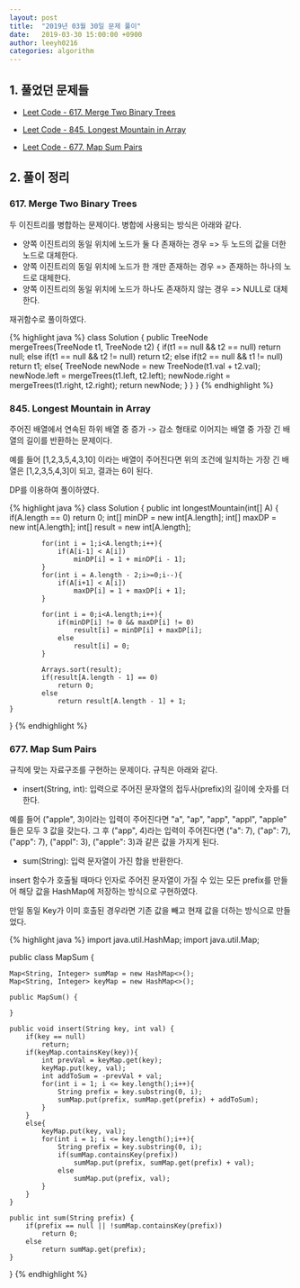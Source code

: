 ```yaml
---
layout: post
title:  "2019년 03월 30일 문제 풀이"
date:   2019-03-30 15:00:00 +0900
author: leeyh0216
categories: algorithm
---
```


## 1. 풀었던 문제들

* [Leet Code - 617. Merge Two Binary Trees](https://leetcode.com/problems/merge-two-binary-trees/)

* [Leet Code - 845. Longest Mountain in Array](https://leetcode.com/problems/longest-mountain-in-array/)

* [Leet Code - 677. Map Sum Pairs](https://leetcode.com/problems/map-sum-pairs/)

## 2. 풀이 정리

### 617. Merge Two Binary Trees

두 이진트리를 병합하는 문제이다. 병합에 사용되는 방식은 아래와 같다.

* 양쪽 이진트리의 동일 위치에 노드가 둘 다 존재하는 경우 => 두 노드의 값을 더한 노드로 대체한다.
* 양쪽 이진트리의 동일 위치에 노드가 한 개만 존재하는 경우 => 존재하는 하나의 노드로 대체한다.
* 양쪽 이진트리의 동일 위치에 노드가 하나도 존재하지 않는 경우 => NULL로 대체한다.

재귀함수로 풀이하였다.

{% highlight java %}
class Solution {
    public TreeNode mergeTrees(TreeNode t1, TreeNode t2) {
        if(t1 == null && t2 == null)
            return null;
        else if(t1 == null && t2 != null)
            return t2;
        else if(t2 == null && t1 != null)
            return t1;
        else{
            TreeNode newNode = new TreeNode(t1.val + t2.val);
            newNode.left = mergeTrees(t1.left, t2.left);
            newNode.right = mergeTrees(t1.right, t2.right);
            return newNode;
        }
    }
}
{% endhighlight %}

### 845. Longest Mountain in Array

주어진 배열에서 연속된 하위 배열 중 증가 -> 감소 형태로 이어지는 배열 중 가장 긴 배열의 길이를 반환하는 문제이다.

예를 들어 [1,2,3,5,4,3,10] 이라는 배열이 주어진다면 위의 조건에 일치하는 가장 긴 배열은 [1,2,3,5,4,3]이 되고, 결과는 6이 된다.

DP를 이용하여 풀이하였다.

{% highlight java %}
class Solution {
    public int longestMountain(int[] A) {
      if(A.length == 0)
                return 0;
            int[] minDP = new int[A.length];
            int[] maxDP = new int[A.length];
            int[] result = new int[A.length];

            for(int i = 1;i<A.length;i++){
                if(A[i-1] < A[i])
                    minDP[i] = 1 + minDP[i - 1];
            }
            for(int i = A.length - 2;i>=0;i--){
                if(A[i+1] < A[i])
                    maxDP[i] = 1 + maxDP[i + 1];
            }

            for(int i = 0;i<A.length;i++){
                if(minDP[i] != 0 && maxDP[i] != 0)
                    result[i] = minDP[i] + maxDP[i];
                else
                    result[i] = 0;
            }
            
            Arrays.sort(result);
            if(result[A.length - 1] == 0)
                return 0;
            else
                return result[A.length - 1] + 1;
    }
}
{% endhighlight %}

### 677. Map Sum Pairs

규칙에 맞는 자료구조를 구현하는 문제이다. 규칙은 아래와 같다.

* insert(String, int): 입력으로 주어진 문자열의 접두사(prefix)의 길이에 숫자를 더한다.

예를 들어 ("apple", 3)이라는 입력이 주어진다면 "a", "ap", "app", "appl", "apple" 들은 모두 3 값을 갖는다. 그 후 ("app", 4)라는 입력이 주어진다면 ("a": 7), ("ap": 7), ("app": 7), ("appl": 3), ("apple": 3)과 같은 값을 가지게 된다.

* sum(String): 입력 문자열이 가진 합을 반환한다.

insert 함수가 호출될 때마다 인자로 주어진 문자열이 가질 수 있는 모든 prefix를 만들어 해당 값을 HashMap에 저장하는 방식으로 구현하였다.

만일 동일 Key가 이미 호출된 경우라면 기존 값을 빼고 현재 값을 더하는 방식으로 만들었다.

{% highlight java %}
import java.util.HashMap;
import java.util.Map;

public class MapSum {

    Map<String, Integer> sumMap = new HashMap<>();
    Map<String, Integer> keyMap = new HashMap<>();

    public MapSum() {

    }

    public void insert(String key, int val) {
        if(key == null)
            return;
        if(keyMap.containsKey(key)){
            int prevVal = keyMap.get(key);
            keyMap.put(key, val);
            int addToSum = -prevVal + val;
            for(int i = 1; i <= key.length();i++){
                String prefix = key.substring(0, i);
                sumMap.put(prefix, sumMap.get(prefix) + addToSum);
            }
        }
        else{
            keyMap.put(key, val);
            for(int i = 1; i <= key.length();i++){
                String prefix = key.substring(0, i);
                if(sumMap.containsKey(prefix))
                    sumMap.put(prefix, sumMap.get(prefix) + val);
                else
                    sumMap.put(prefix, val);
            }
        }
    }

    public int sum(String prefix) {
        if(prefix == null || !sumMap.containsKey(prefix))
            return 0;
        else
            return sumMap.get(prefix);
    }
}
{% endhighlight %}